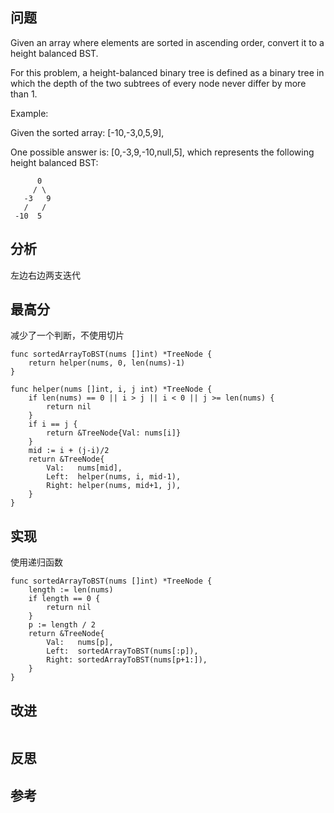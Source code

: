 ## 问题
Given an array where elements are sorted in ascending order, convert it to a height balanced BST.

For this problem, a height-balanced binary tree is defined as a binary tree in which the depth of the two subtrees of every node never differ by more than 1.

Example:

Given the sorted array: [-10,-3,0,5,9],

One possible answer is: [0,-3,9,-10,null,5], which represents the following height balanced BST:

```
      0
     / \
   -3   9
   /   /
 -10  5
```

## 分析
左边右边两支迭代

## 最高分
减少了一个判断，不使用切片
```golang
func sortedArrayToBST(nums []int) *TreeNode {
    return helper(nums, 0, len(nums)-1)
}

func helper(nums []int, i, j int) *TreeNode {
    if len(nums) == 0 || i > j || i < 0 || j >= len(nums) {
        return nil
    }
    if i == j {
        return &TreeNode{Val: nums[i]}
    }
    mid := i + (j-i)/2
    return &TreeNode{
        Val:   nums[mid],
        Left:  helper(nums, i, mid-1),
        Right: helper(nums, mid+1, j),
    }
}
```

## 实现
使用递归函数
```golang
func sortedArrayToBST(nums []int) *TreeNode {
    length := len(nums)
    if length == 0 {
        return nil
    }
    p := length / 2
    return &TreeNode{
        Val:   nums[p],
        Left:  sortedArrayToBST(nums[:p]),
        Right: sortedArrayToBST(nums[p+1:]),
    }
}
```

## 改进
```golang

```

## 反思

## 参考